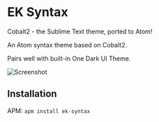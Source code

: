# EK Syntax

Cobalt2 - the Sublime Text theme, ported to Atom!

An Atom syntax theme based on Cobalt2.

Pairs well with built-in One Dark UI Theme.

![Screenshot](https://github.com/wesbos/cobalt2-atom/raw/master/screenshot.png)

## Installation

APM: `apm install ek-syntax`
